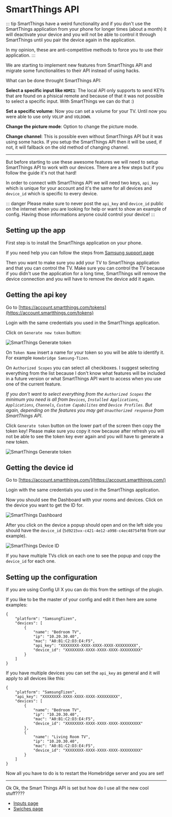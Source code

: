 # SmartThings API

::: tip
SmartThings have a weird functionality and if you don't use the SmartThings application from your phone for longer times (about a month) it will deactivate your device and you will not be able to control it through SmartThings until you pair the device again in the application.

In my opinion, these are anti-competitive methods to force you to use their application.
:::

We are starting to implement new features from SmartThings API and migrate some functionalities to their API instead of using hacks.

What can be done throught SmartThings API:

**Select a specific input like `HDMI1`**: The local API only supports to send KEYs that are found on a phisical remote and because of that it was not possible to select a specific input. With SmartThings we can do that :)

**Set a specific volume**: Now you can set a volume for your TV. Until now you were able to use only `VOLUP` and `VOLDOWN`.

**Change the picture mode**: Option to change the picture mode.

**Change channel**: This is possible even without SmartThings API but it was using some hacks. If you setup the SmartThings API then it will be used, if not, it will fallback on the old method of changing channel.

***

But before starting to use these awesome features we will need to setup SmartThings API to work with our devices.
There are a few steps but if you follow the guide it's not that hard!

In order to connect with SmartThings API we will need two keys, `api_key` which is unique for your account and it's the same for all devices and `device_id` which is specific to every device.

::: danger
Please make sure to never post the `api_key` and `device_id` public on the internet when you are looking for help or want to show an example of config. Having those informations anyone could control your device!
:::

## Setting up the app

First step is to install the SmartThings application on your phone. 

If you need help you can follow the steps from [Samsung support page](https://www.samsung.com/uk/support/apps-services/how-to-install-and-use-the-smartthings-app-on-my-iphone/)

Then you want to make sure you add your TV to SmartThings application and that you can control the TV. Make sure you can control the TV because if you didn't use the application for a long time, SmartThings will remove the device connection and you will have to remove the device add it again.

## Getting the api key

Go to [https://account.smartthings.com/tokens](https://account.smartthings.com/tokens)

Login with the same credentials you used in the SmartThings application.

Click on `Generate new token` button:

![SmartThings Generate token](~@images/smartthings.generate-token.png)

On `Token Name` insert a name for your token so you will be able to identify it. For example `Homebridge Samsung-Tizen`.

On `Authorized Scopes` you can select all checkboxes. I suggest selecting everything from the list because I don't know what features will be included in a future version or what SmartThings API want to access when you use one of the current feature. 

_If you don't want to select everything from the `Authorized Scopes` the minimum you need is all from `Devices`, `Installed Applications`, `Applications`, `Channels`, `Custom Capabilites` and `Device Profiles`. But again, depending on the features you may get `Unauthorized response` from SmartThings API_.

Click `Generate token` button on the lower part of the screen then copy the token key! Please make sure you copy it now because after refresh you will not be able to see the token key ever again and you will have to generate a new token.

![SmartThings Generate token](~@images/smartthings.copy-token.png)

## Getting the device id

Go to [https://account.smartthings.com/](https://account.smartthings.com/)

Login with the same credentials you used in the SmartThings application.

Now you should see the Dashboard with your rooms and devices. Click on the device you want to get the ID for.

![SmartThings Dashboard](~@images/smartthings.dashboard.png)

After you click on the device a popup should open and on the left side you should have the `device_id` (`5d9215vx-c421-4e12-a998-c4ec48754f08` from our example).

![SmartThings Device ID](~@images/smartthings.device-id.png)

If you have multiple TVs click on each one to see the popup and copy the `device_id` for each one.

## Setting up the configuration

If you are using Config UI X you can do this from the settings of the plugin.

If you like to be the master of your config and edit it then here are some examples:

```
{
    "platform": "SamsungTizen",
    "devices": [
        {
            "name": "Bedroom TV",
            "ip": "10.20.30.40",
            "mac": "A0:B1:C2:D3:E4:F5",
            "api_key": "XXXXXXXX-XXXX-XXXX-XXXX-XXXXXXXXX",
            "device_id": "XXXXXXXX-XXXX-XXXX-XXXX-XXXXXXXXX"
        }
    ]
}
```

If you have multiple devices you can set the `api_key` as general and it will apply to all devices like this:

```
{
    "platform": "SamsungTizen",
    "api_key": "XXXXXXXX-XXXX-XXXX-XXXX-XXXXXXXXX",
    "devices": [
        {
            "name": "Bedroom TV",
            "ip": "10.20.30.40",
            "mac": "A0:B1:C2:D3:E4:F5",
            "device_id": "XXXXXXXX-XXXX-XXXX-XXXX-XXXXXXXXX"
        },
        {
            "name": "Living Room TV",
            "ip": "10.20.30.40",
            "mac": "A0:B1:C2:D3:E4:F5",
            "device_id": "XXXXXXXX-XXXX-XXXX-XXXX-XXXXXXXXX"
        }
    ]
}
```

Now all you have to do is to restart the Homebridge server and you are set!

***

Ok Ok, the Smart Things API is set but how do I use all the new cool stuff????

- [Inputs page](/features/inputs.md)
- [Swiches page](/features/switches.md)